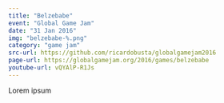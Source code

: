 ```yaml
---
title: "Belzebabe"
event: "Global Game Jam"
date: "31 Jan 2016"
img: "belzebabe-%.png"
category: "game jam"
src-url: https://github.com/ricardobusta/globalgamejam2016
page-url: https://globalgamejam.org/2016/games/belzebabe
youtube-url: vQYAlP-R1Js
---
```

Lorem ipsum